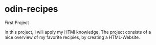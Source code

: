# odin-recipes
First Project

In this project, I will apply my HTMl knowledge.
The project consists of a nice overview of my favorite recipies,
by creating a HTML-Website.
